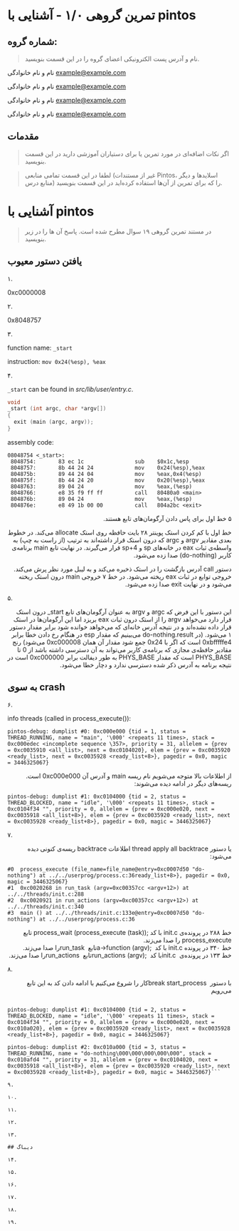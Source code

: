 # تمرین گروهی ۱/۰ - آشنایی با pintos

## شماره گروه:

> نام و آدرس پست الکترونیکی اعضای گروه را در این قسمت بنویسید.

نام و نام خانوادگی <example@example.com>

نام و نام خانوادگی <example@example.com>

نام و نام خانوادگی <example@example.com>

نام و نام خانوادگی <example@example.com>

## مقدمات

> اگر نکات اضافه‌ای در مورد تمرین یا برای دستیاران آموزشی دارید در این قسمت بنویسید.

> لطفا در این قسمت تمامی منابعی (غیر از مستندات Pintos، اسلاید‌ها و دیگر منابع درس) را که برای تمرین از آن‌ها استفاده کرده‌اید در این قسمت بنویسید.

# آشنایی با pintos

> در مستند تمرین گروهی ۱۹ سوال مطرح شده است. پاسخ آن ها را در زیر بنویسید.

## یافتن دستور معیوب

۱.

0xc0000008

۲.

0x8048757

۳.

function name: `_start`

instruction: `mov 0x24(%esp), %eax`

۴.

`_start` can be found in _src/lib/user/entry.c_.

```c
void
_start (int argc, char *argv[])
{
  exit (main (argc, argv));
}
```

assembly code:

```x86asm
08048754 <_start>:
 8048754:       83 ec 1c                sub    $0x1c,%esp
 8048757:       8b 44 24 24             mov    0x24(%esp),%eax
 804875b:       89 44 24 04             mov    %eax,0x4(%esp)
 804875f:       8b 44 24 20             mov    0x20(%esp),%eax
 8048763:       89 04 24                mov    %eax,(%esp)
 8048766:       e8 35 f9 ff ff          call   80480a0 <main>
 804876b:       89 04 24                mov    %eax,(%esp)
 804876e:       e8 49 1b 00 00          call   804a2bc <exit>
```

<div dir="rtl">
۵ خط اول برای پاس دادن آرگومان‌های تابع هستند.

خط اول با کم کردن استک پوینتر ۲۸ بایت حافظه روی استک allocate می‌کند.
در خطوط بعدی مقادیر
argv و argc
که درون استک قرار داشته‌اند به ترتیب (از راست به چپ) به واسطه‌ی ثبات
eax
در خانه‌های
sp و sp+4
قرار می‌گیرند.
در نهایت تابع
main
برنامه‌ی کاربر
(do-nothing)
صدا زده می‌شود.

دستور
call
آدرس بازگشت را در استک ذخیره می‌کند و به لیبل مورد نظر پرش می‌کند.
خروجی توابع در ثبات
eax
ریخته می‌شود. در خط ۷ خروجی
main
درون استک ریخته می‌شود و در نهایت
exit
صدا زده می‌شود.

</div>

۵.

<div dir="rtl">
این دستور با این فرض که
argc و argv
به عنوان آرگومان‌های تابع
<span dir="ltr">_start</span>
درون استک قرار دارد می‌خواهد
argv
را از استک درون ثبات
eax
بریزد اما این آرگومان‌ها در استک قرار داده نشده‌اند و در نتیجه آدرس خانه‌‌ای که می‌خواهد خوانده شود برابر مقدار دستور ۱ می‌شود.
(در do-nothing.result
می‌بینیم که مقدار esp در هنگام رخ دادن خطا برابر 
0xbfffffe4
است که اگر با
0x24
جمع شود مقدار آن همان
0xc000008
می‌شود)
رنج مقادیر حافظه‌ی مجازی که برنامه‌ی کاربر می‌تواند به آن دسترسی داشته باشد از 0 تا
PHYS_BASE است که مقدار PHYS_BASE به طور دیفالت برابر
0xc000000
است
در نتیجه برنامه به آدرس ذکر شده دسترسی ندارد و دچار خطا می‌شود.
</div>

## به سوی crash

۶.

info threads (called in process_execute()):

```
pintos-debug: dumplist #0: 0xc000e000 {tid = 1, status = THREAD_RUNNING, name = "main", '\000' <repeats 11 times>, stack = 0xc000edec <incomplete sequence \357>, priority = 31, allelem = {prev = 0xc0035910 <all_list>, next = 0xc0104020}, elem = {prev = 0xc0035920 <ready_list>, next = 0xc0035928 <ready_list+8>}, pagedir = 0x0, magic = 3446325067}
```
<div dir="rtl">
از اطلاعات بالا متوجه می‌شویم نام ریسه
 main
و 
آدرس آن 
0xc000e000
است.
</div>

<div dir="rtl">
ریسه‌های دیگر در ادامه دیده می‌شوند:
</div>

```
pintos-debug: dumplist #1: 0xc0104000 {tid = 2, status = THREAD_BLOCKED, name = "idle", '\000' <repeats 11 times>, stack = 0xc0104f34 "", priority = 0, allelem = {prev = 0xc000e020, next = 0xc0035918 <all_list+8>}, elem = {prev = 0xc0035920 <ready_list>, next = 0xc0035928 <ready_list+8>}, pagedir = 0x0, magic = 3446325067}
```

۷.

<div dir="rtl">
یا دستور  
thread apply all backtrace
اطلاعات backtrace
 ریسه‌ی کنونی دیده می‌شود:
</div>

```
#0  process_execute (file_name=file_name@entry=0xc0007d50 "do-nothing") at ../../userprog/process.c:36ready_list+8>}, pagedir = 0x0, magic = 3446325067}
#1  0xc0020268 in run_task (argv=0xc00357cc <argv+12>) at ../../threads/init.c:288
#2  0xc0020921 in run_actions (argv=0xc00357cc <argv+12>) at ../../threads/init.c:340
#3  main () at ../../threads/init.c:133e@entry=0xc0007d50 "do-nothing") at ../../userprog/process.c:36
```

<div dir="rtl">
خط ۲۸۸ در پرونده‌ی
<span dir="ltr">init.c</span>
با کد 
<span dir="ltr">process_wait (process_execute (task));</span>
تابع 
<span dir="ltr">process_execute</span>
را صدا می‌زند.
</div>

<div dir="rtl">
خط ۳۴۰ در پرونده 
<span dir="ltr">init.c</span>
با کد  
<span dir="ltr"> a->function (argv); </span>
تابع 
<span dir="ltr"> run_task </span>
را صدا می‌زند.
</div>

<div dir="rtl">
خط ۱۳۳ در پرونده‌ی 
<span dir="ltr">init.c </span>
با کد 
<span dir="ltr">run_actions (argv); </span>
تابع
<span dir="ltr"> run_actions </span>
را صدا می‌زند.
</div>


۸.

<div dir="rtl">
با دستور
<span dir="ltr">break start_process </span>
کار را شروع می‌کنیم 
با ادامه دادن کد به این تابع می‌رویم
</div>

```pintos-debug: dumplist #0: 0xc000e000 {tid = 1, status = THREAD_BLOCKED, name = "main", '\000' <repeats 11 times>, stack = 0xc000eeac "\001", priority = 31, allelem = {prev = 0xc0035910 <all_list>, next = 0xc0104020}, elem = {prev = 0xc0037314 <temporary+4>, next = 0xc003731c <temporary+12>}, pagedir = 0x0, magic = 3446325067}

pintos-debug: dumplist #1: 0xc0104000 {tid = 2, status = THREAD_BLOCKED, name = "idle", '\000' <repeats 11 times>, stack = 0xc0104f34 "", priority = 0, allelem = {prev = 0xc000e020, next = 0xc010a020}, elem = {prev = 0xc0035920 <ready_list>, next = 0xc0035928 <ready_list+8>}, pagedir = 0x0, magic = 3446325067}

pintos-debug: dumplist #2: 0xc010a000 {tid = 3, status = THREAD_RUNNING, name = "do-nothing\000\000\000\000\000", stack = 0xc010afd4 "", priority = 31, allelem = {prev = 0xc0104020, next = 0xc0035918 <all_list+8>}, elem = {prev = 0xc0035920 <ready_list>, next = 0xc0035928 <ready_list+8>}, pagedir = 0x0, magic = 3446325067}```

۹.

۱۰.

۱۱.

۱۲.

۱۳.

## دیباگ

۱۴.

۱۵.

۱۶.

۱۷.

۱۸.

۱۹.
